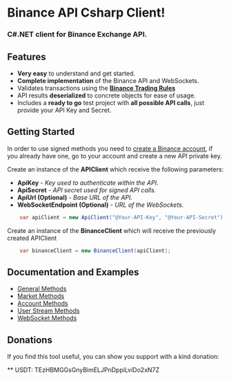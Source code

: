 # Binance API Csharp Client!
### C#.NET client for Binance Exchange API.

## Features
- **Very easy** to understand and get started.
- **Complete implementation** of the Binance API and WebSockets.
- Validates transactions using the **[Binance Trading Rules](https://support.binance.com/hc/en-us/articles/115000594711-Trading-Rule)**
- API results **deserialized** to concrete objects for ease of usage.
- Includes a **ready to go** test project with **all possible API calls**, just provide your API Key and Secret.

## Getting Started
In order to use signed methods you need to [create a Binance account](https://www.binance.com/register.html?ref=10200312), if you already have one, go to your account and create a new API private key.

Create an instance of the **APIClient** which receive the following parameters:

* **ApiKey** - *Key used to authenticate within the API.*
* **ApiSecret** - *API secret used for signed API calls.*
* **ApiUrl (Optional)** - *Base URL of the API.*
* **WebSocketEndpoint (Optional)** - *URL of the WebSockets.* 
```c#
    var apiClient = new ApiClient("@Your-API-Key", "@Your-API-Secret");
```

Create an instance of the **BinanceClient** which will receive the previously created APIClient
 
```c#
    var binanceClient = new BinanceClient(apiClient);
```

## Documentation and Examples
- [General Methods](/Documentation/GeneralMethods.md)
- [Market Methods](/Documentation/MarketMethods.md)
- [Account Methods](/Documentation/AccountMethods.md)
- [User Stream Methods](/Documentation/UserStreamMethods.md)
- [WebSocket Methods](/Documentation/WebSocketMethods.md)

## Donations
If you find this tool useful, you can show you support with a kind donation:

** USDT: TEzHBMGGsGnyBimELJPnDppiLviDo2xN7Z
